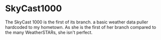 # SkyCast1000
The SkyCast 1000 is the first of its branch. a basic weather data puller hardcoded to my hometown. As she is the first of her branch compared to the many WeatherSTARs, she isn't perfect.
